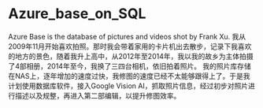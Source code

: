 # Azure_base_on_SQL
Azure Base is the database of pictures and videos shot by Frank Xu.
我从2009年11月开始喜欢拍照。那时我会带着家用的卡片机出去散步，记录下我喜欢的地方的景色，随着我升上高中，从2012年至2014年，我以我的故乡为主体拍摄了4部相册，2014年至今，我换了三四台相机，依旧拍着照片。
我的照片库存储在NAS上，逐年增加的速度过快，我修图的速度已经不太能够跟得上了。于是我计划使用数据库软件，接入Google Vision AI，抓取照片信息，经过初步对照片进行描述以及规整，再进入第二部编辑，以提升修图效率。
